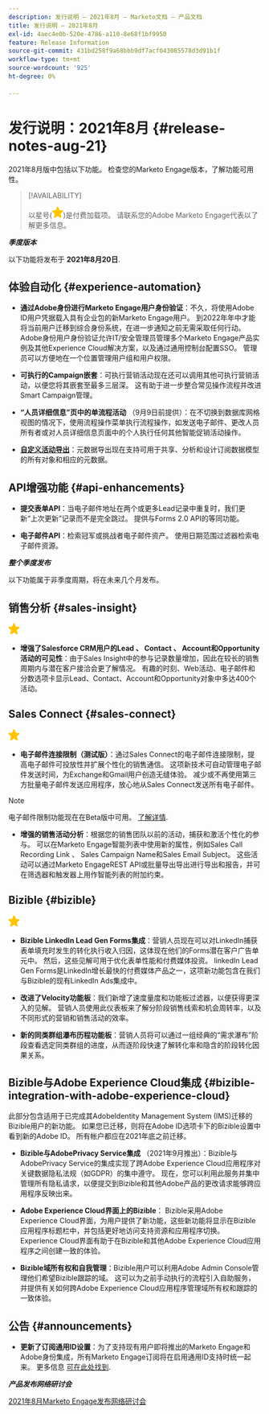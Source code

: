 ```yaml
---
description: 发行说明 — 2021年8月 — Marketo文档 — 产品文档
title: 发行说明 — 2021年8月
exl-id: 4aec4e0b-520e-4786-a110-8e68f1bf9950
feature: Release Information
source-git-commit: 431bd258f9a68bbb9df7acf043085578d3d91b1f
workflow-type: tm+mt
source-wordcount: '925'
ht-degree: 0%

---
```


# 发行说明：2021年8月 {#release-notes-aug-21}

2021年8月版中包括以下功能。 检查您的Marketo Engage版本，了解功能可用性。

>[!AVAILABILITY]
>
>以星号(![](assets/yellow-star.png))是付费加载项。 请联系您的Adobe Marketo Engage代表以了解更多信息。

**_季度版本_**

以下功能将发布于 **2021年8月20日**.

## 体验自动化 {#experience-automation}

* **通过Adobe身份进行Marketo Engage用户身份验证**：不久，将使用Adobe ID用户凭据载入具有企业包的新Marketo Engage用户。 到2022年年中才能将当前用户迁移到综合身份系统，在进一步通知之前无需采取任何行动。 Adobe身份用户身份验证允许IT/安全管理员管理多个Marketo Engage产品实例及其他Experience Cloud解决方案，以及通过通用控制台配置SSO。 管理员可以方便地在一个位置管理用户组和用户权限。

* **可执行的Campaign嵌套**：可执行营销活动现在还可以调用其他可执行营销活动，以便您将其嵌套至最多三层深。 这有助于进一步整合常见操作流程并改进Smart Campaign管理。

* **“人员详细信息”页中的单流程活动** （9月9日前提供）：在不切换到数据库网格视图的情况下，使用流程操作菜单执行流程操作，如发送电子邮件、更改人员所有者或对人员详细信息页面中的个人执行任何其他智能促销活动操作。

* **[自定义活动导出](/help/marketo/product-docs/administration/marketo-custom-activities/custom-activity-metadata-export.md)**：元数据导出现在支持可用于共享、分析和设计订阅数据模型的所有对象和相应的元数据。

## API增强功能 {#api-enhancements}

* **提交表单API**：当电子邮件地址在两个或更多Lead记录中重复时，我们更新“上次更新”记录而不是完全跳过。 提供与Forms 2.0 API的等同功能。

* **电子邮件API**：检索冠军或挑战者电子邮件资产。 使用日期范围过滤器检索电子邮件资源。

**_整个季度发布_**

以下功能属于非季度周期，将在未来几个月发布。

## 销售分析 {#sales-insight}

![(star)](assets/yellow-star.png)

* **增强了Salesforce CRM用户的Lead 、 Contact 、 Account和Opportunity活动的可见性**：由于Sales Insight中的参与记录数量增加，因此在较长的销售周期内与潜在客户接洽会更了解情况。 有趣的时刻、Web活动、电子邮件和分数选项卡显示Lead、Contact、Account和Opportunity对象中多达400个活动。

## Sales Connect {#sales-connect}

![(star)](assets/yellow-star.png)

* **电子邮件连接限制（测试版）**：通过Sales Connect的电子邮件连接限制，提高电子邮件可投放性并扩展个性化的销售通信。 这项新技术可自动管理电子邮件发送时间，为Exchange和Gmail用户创造无缝体验。 减少或不再使用第三方批量电子邮件发送应用程序，放心地从Sales Connect发送所有电子邮件。

>[!NOTE]
>
>电子邮件限制功能现在在Beta版中可用。 [了解详情](/help/marketo/product-docs/marketo-sales-connect/email/email-delivery/email-connection-throttling.md).

* **增强的销售活动分析**：根据您的销售团队以前的活动，捕获和激活个性化的参与。 可以在Marketo Engage智能列表中使用新的属性，例如Sales Call Recording Link 、 Sales Campaign Name和Sales Email Subject。  这些活动可以通过Marketo EngageREST API或批量导出导出进行导出和报告，并可在筛选器和触发器上用作智能列表的附加约束。

## Bizible {#bizible}

![](assets/yellow-star.png)

* **Bizible LinkedIn Lead Gen Forms集成**：营销人员现在可以对LinkedIn捕获表单填充时发生的转化执行收入归因，这体现在他们的Forms潜在客户广告单元中。 然后，这些见解可用于优化表单性能和付费媒体投资。 linkedIn Lead Gen Forms是LinkedIn增长最快的付费媒体产品之一，这项新功能包含在我们与Bizible的现有LinkedIn Ads集成中。

* **改进了Velocity功能板**：我们新增了速度量度和功能板过滤器，以便获得更深入的见解。 营销人员使用此仪表板来了解分阶段销售线索和机会周转率，以及不同形式的营销和销售活动的效率。

* **新的同类群组瀑布历程功能板**：营销人员将可以通过一组经典的“需求瀑布”阶段查看选定同类群组的进度，从而逐阶段快速了解转化率和隐含的阶段转化因果关系。

## Bizible与Adobe Experience Cloud集成 {#bizible-integration-with-adobe-experience-cloud}

此部分包含适用于已完成其AdobeIdentity Management System (IMS)迁移的Bizible用户的新功能。 如果您已迁移，则将在Adobe ID选项卡下的Bizible设置中看到新的Adobe ID。 所有帐户都应在2021年底之前迁移。

* **Bizible与AdobePrivacy Service集成** （2021年9月推出）：Bizible与AdobePrivacy Service的集成实现了跨Adobe Experience Cloud应用程序对关键数据隐私法规（如GDPR）的集中遵守。 现在，您可以利用此服务并集中管理所有隐私请求，以便提交到Bizible和其他Adobe产品的更改请求能够跨应用程序反映出来。

* **Adobe Experience Cloud界面上的Bizible**： Bizible采用Adobe Experience Cloud界面，为用户提供了新功能，这些新功能将显示在Bizible应用程序标题栏中，并包括更好地访问支持资源和应用程序切换。 Experience Cloud界面有助于在Bizible和其他Adobe Experience Cloud应用程序之间创建一致的体验。

* **Bizible域所有权和自我管理**：Bizible用户可以利用Adobe Admin Console管理他们希望Bizible跟踪的域。 这可以为之前手动执行的流程引入自助服务，并提供有关如何跨Adobe Experience Cloud应用程序管理域所有权和跟踪的一致体验。

## 公告 {#announcements}

* **更新了订阅通用ID设置**：为了支持现有用户即将推出的Marketo Engage和Adobe身份集成，所有Marketo Engage订阅将在启用通用ID支持时统一起来。 更多信息 [可在此处找到](/help/marketo/product-docs/administration/settings/using-a-universal-id-for-subscription-login.md).

**_产品发布网络研讨会_**

[2021年8月Marketo Engage发布网络研讨会](https://engage.marketo.com/August21_Release_Webinar.html)
